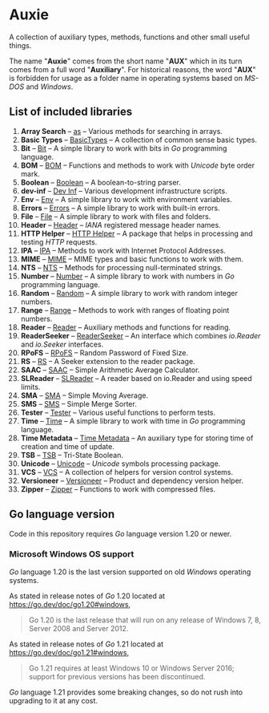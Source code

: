 # Auxie

A collection of auxiliary types, methods, functions and other small useful 
things.  

The name "**Auxie**" comes from the short name "**AUX**" which in its turn comes 
from a full word "**Auxiliary**". For historical reasons, the word "**AUX**" 
is forbidden for usage as a folder name in operating systems based on _MS-DOS_ 
and _Windows_.  

## List of included libraries

1. **Array Search** – [as](as/ReadMe.md) – Various methods for searching in arrays.
2. **Basic Types** – [BasicTypes](BasicTypes/ReadMe.md) – A collection of common sense basic types.
3. **Bit** – [Bit](bit/ReadMe.md) – A simple library to work with bits in _Go_ programming language.
4. **BOM** – [BOM](BOM/ReadMe.md) – Functions and methods to work with _Unicode_ byte order mark.
5. **Boolean** – [Boolean](boolean/ReadMe.md) – A boolean-to-string parser.
6. **dev-inf** – [Dev Inf](dev-inf/ReadMe.md) – Various development infrastructure scripts.
7. **Env** – [Env](env/ReadMe.md) – A simple library to work with environment variables.
8. **Errors** – [Errors](errors/ReadMe.md) – A simple library to work with built-in errors.
9. **File** – [File](file/ReadMe.md) – A simple library to work with files and folders.
10. **Header** – [Header](header/ReadMe.md) – _IANA_ registered message header names.
11. **HTTP Helper** – [HTTP Helper](http-helper/ReadMe.md) – A package that helps in processing and testing _HTTP_ requests.
12. **IPA** – [IPA](IPA/ReadMe.md) – Methods to work with Internet Protocol Addresses.
13. **MIME** – [MIME](MIME/ReadMe.md) – MIME types and basic functions to work with them.
14. **NTS** – [NTS](NTS/ReadMe.md) – Methods for processing null-terminated strings.
15. **Number** – [Number](number/ReadMe.md) – A simple library to work with numbers in _Go_ programming language.
16. **Random** – [Random](random/ReadMe.md) – A simple library to work with random integer numbers.
17. **Range** – [Range](range/ReadMe.md) – Methods to work with ranges of floating point numbers.
18. **Reader** – [Reader](reader/ReadMe.md) – Auxiliary methods and functions for reading.
19. **ReaderSeeker** – [ReaderSeeker](ReaderSeeker/ReadMe.md) – An interface which combines _io.Reader_ and _io.Seeker_ interfaces.
20. **RPoFS** – [RPoFS](rpofs/ReadMe.md) – Random Password of Fixed Size.
21. **RS** – [RS](rs/ReadMe.md) – A Seeker extension to the reader package.
22. **SAAC** – [SAAC](SAAC/ReadMe.md) – Simple Arithmetic Average Calculator.
23. **SLReader** – [SLReader](SLReader/ReadMe.md) – A reader based on io.Reader and using speed limits.
24. **SMA** – [SMA](SMA/ReadMe.md) – Simple Moving Average.
25. **SMS** – [SMS](SMS/ReadMe.md) – Simple Merge Sorter.
26. **Tester** – [Tester](tester/ReadMe.md) – Various useful functions to perform tests.
27. **Time** – [Time](time/ReadMe.md) – A simple library to work with time in _Go_ programming language.
28. **Time Metadata** – [Time Metadata](time-metadata/ReadMe.md) – An auxiliary type for storing time of creation and time of update.
29. **TSB** – [TSB](TSB/ReadMe.md) – Tri-State Boolean.
30. **Unicode** – [Unicode](unicode/ReadMe.md) – _Unicode_ symbols processing package.
31. **VCS** – [VCS](VCS/ReadMe.md) – A collection of helpers for version control systems.
32. **Versioneer** – [Versioneer](Versioneer/ReadMe.md) – Product and dependency version helper.
33. **Zipper** – [Zipper](zipper/ReadMe.md) – Functions to work with compressed files.

## Go language version

Code in this repository requires _Go_ language version 1.20 or newer.

### Microsoft Windows OS support

_Go_ language 1.20 is the last version supported on old _Windows_ operating 
systems.

As stated in release notes of _Go_ 1.20 located at 
https://go.dev/doc/go1.20#windows, 
> Go 1.20 is the last release that will run on any release of Windows 7, 8, 
> Server 2008 and Server 2012.

As stated in release notes of _Go_ 1.21 located at 
https://go.dev/doc/go1.21#windows,
> Go 1.21 requires at least Windows 10 or Windows Server 2016; support for 
> previous versions has been discontinued.

_Go_ language 1.21 provides some breaking changes, so do not rush into upgrading 
to it at any cost.
